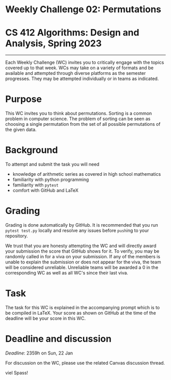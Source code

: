 # Weekly Challenge 02: Permutations
# CS 412 Algorithms: Design and Analysis, Spring 2023
***

Each Weekly Challenge (WC) invites you to critically engage with the topics covered up to that week. WCs may take on a variety of formats and be available and attempted through diverse platforms as the semester progresses. They may be attempted individually or in teams as indicated.

# Purpose

This WC invites you to think about permutations. Sorting is a common problem in computer science. The problem of sorting can be seen as choosing a single permutation from the set of all possible permutations of the given data.

# Background

To attempt and submit the task you will need
- knowledge of arithmetic series as covered in high school mathematics
- familiarity with python programming
- familiarity with `pytest`
- comfort with GitHub and LaTeX

# Grading

Grading is done automatically by GitHub. It is recommended that you run `pytest test.py` locally and resolve any issues before `push`ing to your repository.

We trust that you are honesty attempting the WC and will directly award your submission the score that GitHub shows for it. To verify, you may be randomly called in for a viva on your submission. If any of the members is unable to explain the submission or does not appear for the viva, the team will be considered unreliable. Unreliable teams will be awarded a 0 in the corresponding WC as well as all WC's since their last viva.

# Task

The task for this WC is explained in the accompanying prompt which is to be compiled in LaTeX. Your score as shown on GitHub at the time of the deadline will be your score in this WC.

# Deadline and discussion

_Deadline_: 2359h on Sun, 22 Jan

For discussion on the WC, please use the related Canvas discussion thread.

viel Spass!
